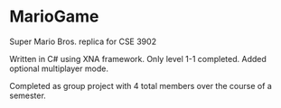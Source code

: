 # MarioGame
Super Mario Bros. replica for CSE 3902

Written in C# using XNA framework. Only level 1-1 completed. Added optional multiplayer mode.

Completed as group project with 4 total members over the course of a semester.
